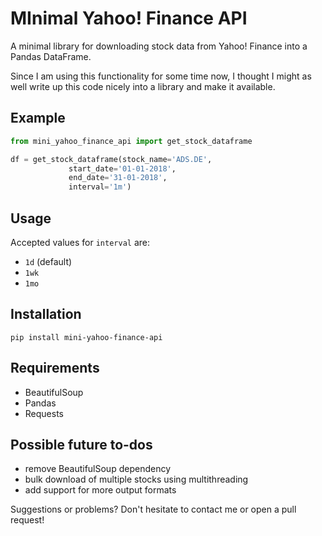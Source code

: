 # MInimal Yahoo! Finance API

A minimal library for downloading stock data from Yahoo! Finance into a Pandas DataFrame.

Since I am using this functionality for some time now, I thought I might as well write up this code nicely into a library and make it available.

## Example
```python
from mini_yahoo_finance_api import get_stock_dataframe

df = get_stock_dataframe(stock_name='ADS.DE',
			 start_date='01-01-2018',
			 end_date='31-01-2018',
			 interval='1m')
```

## Usage
Accepted values for `interval` are: 
- `1d` (default)
- `1wk`
- `1mo`

## Installation
```
pip install mini-yahoo-finance-api
```

## Requirements
- BeautifulSoup
- Pandas
- Requests

## Possible future to-dos
- remove BeautifulSoup dependency
- bulk download of multiple stocks using multithreading
- add support for more output formats

Suggestions or problems? Don't hesitate to contact me or open a pull request!

